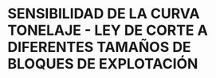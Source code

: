 # SENSIBILIDAD DE LA CURVA TONELAJE - LEY DE CORTE A DIFERENTES TAMAÑOS DE BLOQUES DE EXPLOTACIÓN


